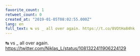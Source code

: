 ```yaml
---
favorite_count: 1
retweet_count: 0
created_at: "2019-01-05T08:02:55.000Z"
lang: en
full_text: ↹ vs _ all over again. https://t.co/8VOtHa84hk
---
```


↹ vs \_ all over again.
<https://twitter.com/Niklas_L/status/1081322411906224129>
